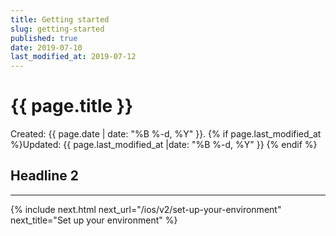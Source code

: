 ```yaml
---
title: Getting started
slug: getting-started
published: true
date: 2019-07-10
last_modified_at: 2019-07-12
---
```


# {{ page.title }}

Created: {{ page.date | date: "%B %-d, %Y" }}. {% if page.last_modified_at %}Updated: {{ page.last_modified_at |date: "%B %-d, %Y" }} {% endif %}

## Headline 2

---

{% include next.html next_url="/ios/v2/set-up-your-environment" next_title="Set up your environment" %}
